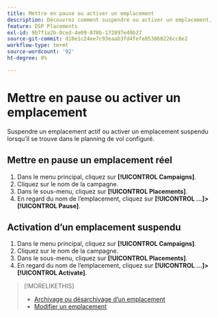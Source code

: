 ```yaml
---
title: Mettre en pause ou activer un emplacement
description: Découvrez comment suspendre ou activer un emplacement.
feature: DSP Placements
exl-id: 9b7f1a2b-0ced-4e09-870b-172897e49b27
source-git-commit: d10e1c24ee7c93eaab3fd4fefe853860226cc8e2
workflow-type: tm+mt
source-wordcount: '92'
ht-degree: 0%

---
```


# Mettre en pause ou activer un emplacement

Suspendre un emplacement actif ou activer un emplacement suspendu lorsqu’il se trouve dans le planning de vol configuré.

## Mettre en pause un emplacement réel

1. Dans le menu principal, cliquez sur **[!UICONTROL Campaigns]**.
1. Cliquez sur le nom de la campagne.
1. Dans le sous-menu, cliquez sur **[!UICONTROL Placements]**.
1. En regard du nom de l’emplacement, cliquez sur **[!UICONTROL ...]>[!UICONTROL Pause]**.

## Activation d’un emplacement suspendu

1. Dans le menu principal, cliquez sur **[!UICONTROL Campaigns]**.
1. Cliquez sur le nom de la campagne.
1. Dans le sous-menu, cliquez sur **[!UICONTROL Placements]**.
1. En regard du nom de l’emplacement, cliquez sur **[!UICONTROL ...]>[!UICONTROL Activate]**.

>[!MORELIKETHIS]
>
>* [Archivage ou désarchivage d’un emplacement](placement-archive-unarchive.md)
>* [Modifier un emplacement](placement-edit.md)

